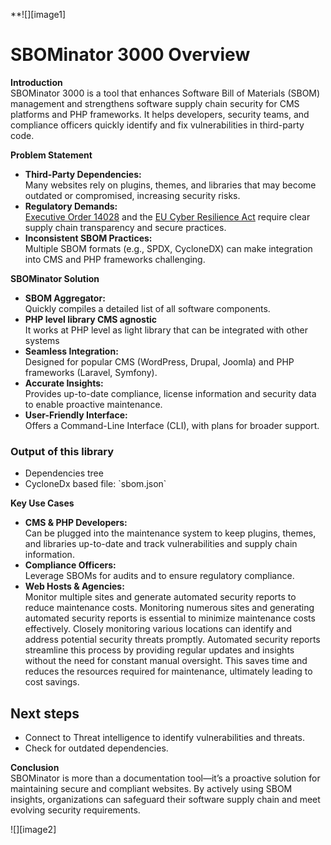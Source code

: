 **![][image1]
# SBOMinator 3000 Overview

**Introduction**  
SBOMinator 3000 is a tool that enhances Software Bill of Materials (SBOM) management and strengthens software supply chain security for CMS platforms and PHP frameworks. It helps developers, security teams, and compliance officers quickly identify and fix vulnerabilities in third-party code.

**Problem Statement**

* **Third-Party Dependencies:**  
   Many websites rely on plugins, themes, and libraries that may become outdated or compromised, increasing security risks.  
* **Regulatory Demands:**  
  [Executive Order 14028](https://www.nist.gov/itl/executive-order-14028-improving-nations-cybersecurity) and the [EU Cyber Resilience Act](https://digital-strategy.ec.europa.eu/en/policies/cyber-resilience-act) require clear supply chain transparency and secure practices.  
* **Inconsistent SBOM Practices:**  
  Multiple SBOM formats (e.g., SPDX, CycloneDX) can make integration into CMS and PHP frameworks challenging.

**SBOMinator Solution**

* **SBOM Aggregator:**  
  Quickly compiles a detailed list of all software components.  
* **PHP level library CMS agnostic**  
  It works at PHP level as light library that can be integrated with other systems  
* **Seamless Integration:**  
  Designed for popular CMS (WordPress, Drupal, Joomla) and PHP frameworks (Laravel, Symfony).  
* **Accurate Insights:**  
  Provides up-to-date compliance, license information and security data to enable proactive maintenance.  
* **User-Friendly Interface:**  
  Offers a Command-Line Interface (CLI), with plans for broader support.

### Output of this library

* Dependencies tree  
* CycloneDx based file: \`sbom.json\`

**Key Use Cases**

* **CMS & PHP Developers:**  
  Can be plugged into the maintenance system to keep plugins, themes, and libraries up-to-date and track vulnerabilities and supply chain information.  
* **Compliance Officers:**  
  Leverage SBOMs for audits and to ensure regulatory compliance.  
* **Web Hosts & Agencies:**  
  Monitor multiple sites and generate automated security reports to reduce maintenance costs. Monitoring numerous sites and generating automated security reports is essential to minimize maintenance costs effectively. Closely monitoring various locations can identify and address potential security threats promptly. Automated security reports streamline this process by providing regular updates and insights without the need for constant manual oversight. This saves time and reduces the resources required for maintenance, ultimately leading to cost savings.

## Next steps

* Connect to Threat intelligence to identify vulnerabilities and threats.  
* Check for outdated dependencies.

**Conclusion**  
SBOMinator is more than a documentation tool—it’s a proactive solution for maintaining secure and compliant websites. By actively using SBOM insights, organizations can safeguard their software supply chain and meet evolving security requirements.

![][image2]

